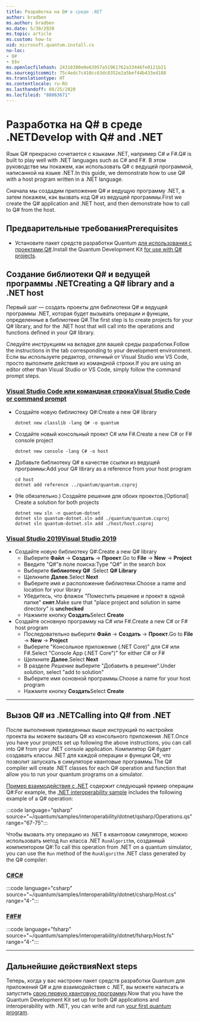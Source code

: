 ```yaml
---
title: Разработка на Q# в среде .NET
author: bradben
ms.author: bradben
ms.date: 5/30/2020
ms.topic: article
ms.custom: how-to
uid: microsoft.quantum.install.cs
no-loc:
- Q#
- $$v
ms.openlocfilehash: 24318380e0e63957a51961762a33446fe0121b21
ms.sourcegitcommit: 75c4edc7c410cc63dc8352e2a5bef44b433ed188
ms.translationtype: HT
ms.contentlocale: ru-RU
ms.lasthandoff: 08/25/2020
ms.locfileid: "88863671"
---
```

# <a name="develop-with-no-locq-and-net"></a><span data-ttu-id="69462-102">Разработка на Q# в среде .NET</span><span class="sxs-lookup"><span data-stu-id="69462-102">Develop with Q# and .NET</span></span>

<span data-ttu-id="69462-103">Язык Q# прекрасно сочетается с языками .NET, например C# и F#.</span><span class="sxs-lookup"><span data-stu-id="69462-103">Q# is built to play well with .NET languages such as C# and F#.</span></span>
<span data-ttu-id="69462-104">В этом руководстве мы покажем, как использовать Q# с ведущей программой, написанной на языке .NET.</span><span class="sxs-lookup"><span data-stu-id="69462-104">In this guide, we demonstrate how to use Q# with a host program written in a .NET language.</span></span>

<span data-ttu-id="69462-105">Сначала мы создадим приложение Q# и ведущую программу .NET, а затем покажем, как вызвать код Q# из ведущей программы.</span><span class="sxs-lookup"><span data-stu-id="69462-105">First we create the Q# application and .NET host, and then demonstrate how to call to Q# from the host.</span></span>

## <a name="prerequisites"></a><span data-ttu-id="69462-106">Предварительные требования</span><span class="sxs-lookup"><span data-stu-id="69462-106">Prerequisites</span></span>

- <span data-ttu-id="69462-107">Установите пакет средств разработки Quantum [для использования с проектами Q#](xref:microsoft.quantum.install.standalone).</span><span class="sxs-lookup"><span data-stu-id="69462-107">Install the Quantum Development Kit [for use with Q# projects](xref:microsoft.quantum.install.standalone).</span></span>

## <a name="creating-a-no-locq-library-and-a-net-host"></a><span data-ttu-id="69462-108">Создание библиотеки Q# и ведущей программы .NET</span><span class="sxs-lookup"><span data-stu-id="69462-108">Creating a Q# library and a .NET host</span></span>

<span data-ttu-id="69462-109">Первый шаг — создать проекты для библиотеки Q# и ведущей программы .NET, которая будет вызывать операции и функции, определенные в библиотеке Q#.</span><span class="sxs-lookup"><span data-stu-id="69462-109">The first step is to create projects for your Q# library, and for the .NET host that will call into the operations and functions defined in your Q# library.</span></span>

<span data-ttu-id="69462-110">Следуйте инструкциям на вкладке для вашей среды разработки.</span><span class="sxs-lookup"><span data-stu-id="69462-110">Follow the instructions in the tab corresponding to your development environment.</span></span>
<span data-ttu-id="69462-111">Если вы используете редактор, отличный от Visual Studio или VS Code, просто выполните действия из командной строки.</span><span class="sxs-lookup"><span data-stu-id="69462-111">If you are using an editor other than Visual Studio or VS Code, simply follow the command prompt steps.</span></span>

### <a name="visual-studio-code-or-command-prompt"></a>[<span data-ttu-id="69462-112">Visual Studio Code или командная строка</span><span class="sxs-lookup"><span data-stu-id="69462-112">Visual Studio Code or command prompt</span></span>](#tab/tabid-cmdline)

- <span data-ttu-id="69462-113">Создайте новую библиотеку Q#:</span><span class="sxs-lookup"><span data-stu-id="69462-113">Create a new Q# library</span></span>

  ```dotnetcli
  dotnet new classlib -lang Q# -o quantum
  ```

- <span data-ttu-id="69462-114">Создайте новый консольный проект C# или F#.</span><span class="sxs-lookup"><span data-stu-id="69462-114">Create a new C# or F# console project</span></span>

  ```dotnetcli
  dotnet new console -lang C# -o host  
  ```

- <span data-ttu-id="69462-115">Добавьте библиотеку Q# в качестве ссылки из ведущей программы:</span><span class="sxs-lookup"><span data-stu-id="69462-115">Add your Q# library as a reference from your host program</span></span>

  ```dotnetcli
  cd host
  dotnet add reference ../quantum/quantum.csproj
  ```

- <span data-ttu-id="69462-116">(Не обязательно.) Создайте решения для обоих проектов.</span><span class="sxs-lookup"><span data-stu-id="69462-116">[Optional] Create a solution for both projects</span></span>

  ```dotnetcli
  dotnet new sln -n quantum-dotnet
  dotnet sln quantum-dotnet.sln add ./quantum/quantum.csproj
  dotnet sln quantum-dotnet.sln add ./host/host.csproj
  ```

### <a name="visual-studio-2019"></a>[<span data-ttu-id="69462-117">Visual Studio 2019</span><span class="sxs-lookup"><span data-stu-id="69462-117">Visual Studio 2019</span></span>](#tab/tabid-vs2019)

- <span data-ttu-id="69462-118">Создайте новую библиотеку Q#:</span><span class="sxs-lookup"><span data-stu-id="69462-118">Create a new Q# library</span></span>
  - <span data-ttu-id="69462-119">Выберите **Файл** -> **Создать** -> **Проект**.</span><span class="sxs-lookup"><span data-stu-id="69462-119">Go to **File** -> **New** -> **Project**</span></span>
  - <span data-ttu-id="69462-120">Введите "Q#"в поле поиска:</span><span class="sxs-lookup"><span data-stu-id="69462-120">Type "Q#" in the search box</span></span>
  - <span data-ttu-id="69462-121">Выберите **библиотеку Q#** :</span><span class="sxs-lookup"><span data-stu-id="69462-121">Select **Q# Library**</span></span>
  - <span data-ttu-id="69462-122">Щелкните **Далее**.</span><span class="sxs-lookup"><span data-stu-id="69462-122">Select **Next**</span></span>
  - <span data-ttu-id="69462-123">Выберите имя и расположение библиотеки.</span><span class="sxs-lookup"><span data-stu-id="69462-123">Choose a name and location for your library</span></span>
  - <span data-ttu-id="69462-124">Убедитесь, что флажок "Поместить решение и проект в одной папке" **снят**.</span><span class="sxs-lookup"><span data-stu-id="69462-124">Make sure that "place project and solution in same directory" is **unchecked**</span></span>
  - <span data-ttu-id="69462-125">Нажмите кнопку **Создать**</span><span class="sxs-lookup"><span data-stu-id="69462-125">Select **Create**</span></span>
- <span data-ttu-id="69462-126">Создайте основную программу на C# или F#.</span><span class="sxs-lookup"><span data-stu-id="69462-126">Create a new C# or F# host program</span></span>
  - <span data-ttu-id="69462-127">Последовательно выберите **Файл** → **Создать** → **Проект**.</span><span class="sxs-lookup"><span data-stu-id="69462-127">Go to **File** → **New** → **Project**</span></span>
  - <span data-ttu-id="69462-128">Выберите "Консольное приложение (.NET Core)" для C# или F#.</span><span class="sxs-lookup"><span data-stu-id="69462-128">Select "Console App (.NET Core")" for either C# or F#</span></span>
  - <span data-ttu-id="69462-129">Щелкните **Далее**.</span><span class="sxs-lookup"><span data-stu-id="69462-129">Select **Next**</span></span>
  - <span data-ttu-id="69462-130">В разделе *Решение* выберите "Добавить в решение".</span><span class="sxs-lookup"><span data-stu-id="69462-130">Under *solution*, select "add to solution"</span></span>
  - <span data-ttu-id="69462-131">Выберите имя основной программы.</span><span class="sxs-lookup"><span data-stu-id="69462-131">Choose a name for your host program</span></span>
  - <span data-ttu-id="69462-132">Нажмите кнопку **Создать**</span><span class="sxs-lookup"><span data-stu-id="69462-132">Select **Create**</span></span>

***

## <a name="calling-into-no-locq-from-net"></a><span data-ttu-id="69462-133">Вызов Q# из .NET</span><span class="sxs-lookup"><span data-stu-id="69462-133">Calling into Q# from .NET</span></span>

<span data-ttu-id="69462-134">После выполнения приведенных выше инструкций по настройке проекта вы можете вызвать Q# из консольного приложения .NET.</span><span class="sxs-lookup"><span data-stu-id="69462-134">Once you have your projects set up following the above instructions, you can call into Q# from your .NET console application.</span></span>
<span data-ttu-id="69462-135">Компилятор Q# будет создавать классы .NET для каждой операции и функции Q#, что позволит запускать в симуляторе квантовые программы.</span><span class="sxs-lookup"><span data-stu-id="69462-135">The Q# compiler will create .NET classes for each Q# operation and function that allow you to run your quantum programs on a simulator.</span></span>

<span data-ttu-id="69462-136">[Пример взаимодействия с .NET](https://github.com/microsoft/Quantum/tree/master/samples/interoperability/dotnet) содержит следующий пример операции Q#:</span><span class="sxs-lookup"><span data-stu-id="69462-136">For example, the [.NET interoperability sample](https://github.com/microsoft/Quantum/tree/master/samples/interoperability/dotnet) includes the following example of a Q# operation:</span></span>

:::code language="qsharp" source="~/quantum/samples/interoperability/dotnet/qsharp/Operations.qs" range="67-75":::

<span data-ttu-id="69462-137">Чтобы вызвать эту операцию из .NET в квантовом симуляторе, можно использовать метод `Run` класса .NET `RunAlgorithm`, созданный компилятором Q#:</span><span class="sxs-lookup"><span data-stu-id="69462-137">To call this operation from .NET on a quantum simulator, you can use the `Run` method of the `RunAlgorithm` .NET class generated by the Q# compiler:</span></span>

### <a name="c"></a>[<span data-ttu-id="69462-138">C#</span><span class="sxs-lookup"><span data-stu-id="69462-138">C#</span></span>](#tab/tabid-csharp)

:::code language="csharp" source="~/quantum/samples/interoperability/dotnet/csharp/Host.cs" range="4-":::

### <a name="f"></a>[<span data-ttu-id="69462-139">F#</span><span class="sxs-lookup"><span data-stu-id="69462-139">F#</span></span>](#tab/tabid-fsharp)

:::code language="fsharp" source="~/quantum/samples/interoperability/dotnet/fsharp/Host.fs" range="4-":::

***
    
## <a name="next-steps"></a><span data-ttu-id="69462-140">Дальнейшие действия</span><span class="sxs-lookup"><span data-stu-id="69462-140">Next steps</span></span>

<span data-ttu-id="69462-141">Теперь, когда у вас настроен пакет средств разработки Quantum для приложений Q# и для взаимодействия с .NET, вы можете написать и запустить [свою первую квантовую программу](xref:microsoft.quantum.quickstarts.qrng).</span><span class="sxs-lookup"><span data-stu-id="69462-141">Now that you have the Quantum Development Kit set up for both Q# applications and interoperability with .NET, you can write and run [your first quantum program](xref:microsoft.quantum.quickstarts.qrng).</span></span>
